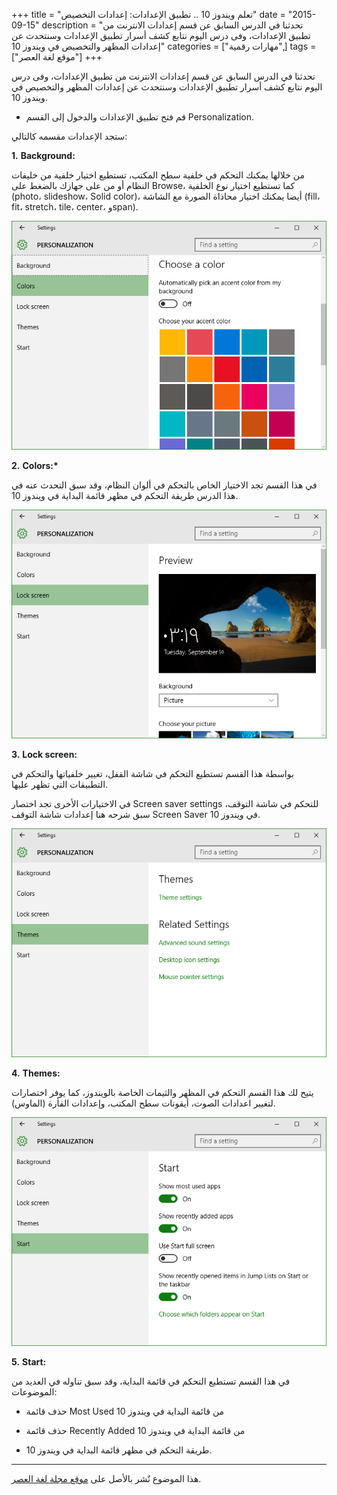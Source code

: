 +++
title = "تعلم ويندوز 10 .. تطبيق الإعدادات: إعدادات التخصيص"
date = "2015-09-15"
description = "تحدثنا في الدرس السابق عن قسم إعدادات الانترنت من تطبيق الإعدادات، وفى درس اليوم نتابع كشف أسرار تطبيق الإعدادات وسنتحدث عن إعدادات المظهر والتخصيص في ويندوز 10"
categories = ["مهارات رقمية",]
tags = ["موقع لغة العصر"]
+++

تحدثنا في الدرس السابق عن قسم إعدادات الانترنت من تطبيق الإعدادات، وفى درس اليوم نتابع كشف أسرار تطبيق الإعدادات وسنتحدث عن إعدادات المظهر والتخصيص في ويندوز 10.

-   قم فتح تطبيق الإعدادات والدخول إلى القسم Personalization.

ستجد الإعدادات مقسمه كالتالي:

**1.** **Background:**

من خلالها يمكنك التحكم في خلفية سطح المكتب، تستطيع اختيار خلفية من خليفات النظام أو من على جهازك بالضغط على Browse، كما تستطيع اختيار نوع الخلفية (photo، slideshow، Solid color)، أيضا يمكنك اختيار محاذاة الصورة مع الشاشة (fill، fit، stretch، tile، center، وspan).

![2](images/2015-635779301566582997-658.png)

**2.** **Colors:\***

في هذا القسم تجد الاختيار الخاص بالتحكم في ألوان النظام، وقد سبق التحدث عنه في هذا الدرس طريقة التحكم في مظهر قائمة البداية في ويندوز 10.

![3](images/2015-635779301735644415-564.png)

**3.** **Lock screen:**

بواسطة هذا القسم تستطيع التحكم في شاشة القفل، تغيير خلفياتها والتحكم في التطبيقات التي تظهر عليها.

في الاختيارات الأخرى تجد اختصار Screen saver settings للتحكم في شاشة التوقف، سبق شرحه هنا إعدادات شاشة التوقف Screen Saver في ويندوز 10.

![4](images/2015-635779301887830941-783.png)

**4.** **Themes:**

يتيح لك هذا القسم التحكم في المظهر والثيمات الخاصة بالويندوز، كما يوفر اختصارات لتغيير اعدادات الصوت، أيقونات سطح المكتب، وإعدادات الفأرة (الماوس).

![5](images/2015-635779302080173460-17.png)

**5.** **Start:**

في هذا القسم تستطيع التحكم في قائمة البداية، وقد سبق تناوله في العديد من الموضوعات:

-   حذف قائمة Most Used من قائمة البداية في ويندوز 10
-   حذف قائمة Recently Added من قائمة البداية في ويندوز 10

-   طريقة التحكم في مظهر قائمة البداية في ويندوز 10.

---

هذا الموضوع نٌشر باﻷصل على [موقع مجلة لغة العصر](http://aitmag.ahram.org.eg/News/25477/%D8%AF%D8%B1%D9%88%D8%B3/%D8%B4%D8%B1%D8%AD-%D9%88%D8%AA%D8%B9%D9%84%D9%8A%D9%85/%D8%AA%D8%B9%D9%84%D9%85-%D9%88%D9%8A%D9%86%D8%AF%D9%88%D8%B2---%D8%AA%D8%B7%D8%A8%D9%8A%D9%82-%D8%A7%D9%84%D8%A5%D8%B9%D8%AF%D8%A7%D8%AF%D8%A7%D8%AA-%D8%A5%D8%B9%D8%AF%D8%A7%D8%AF%D8%A7%D8%AA-%D8%A7%D9%84%D8%AA%D8%AE%D8%B5%D9%8A%D8%B5.aspx).
